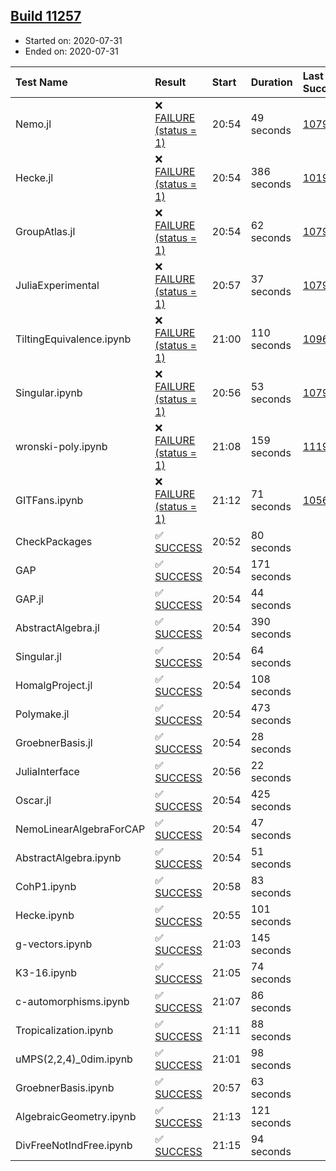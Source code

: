 ## [Build 11257](https://oscarci.mathematik.uni-kl.de/job/oscar/11257/)

* Started on: 2020-07-31
* Ended on: 2020-07-31

| Test Name    | Result | Start | Duration | Last Success | First Failure |
|:-------------|:-------|:------|:---------|:-------------|:--------------|
| Nemo.jl | ❌ [FAILURE (status = 1)](https://oscarci.mathematik.uni-kl.de/job/oscar/11257/artifact/logs/build-11257/Nemo.jl.log) | 20:54 | 49 seconds | [10790](https://oscarci.mathematik.uni-kl.de/job/oscar/10790/) | [10791](https://oscarci.mathematik.uni-kl.de/job/oscar/10791/) |
| Hecke.jl | ❌ [FAILURE (status = 1)](https://oscarci.mathematik.uni-kl.de/job/oscar/11257/artifact/logs/build-11257/Hecke.jl.log) | 20:54 | 386 seconds | [10197](https://oscarci.mathematik.uni-kl.de/job/oscar/10197/) | [10198](https://oscarci.mathematik.uni-kl.de/job/oscar/10198/) |
| GroupAtlas.jl | ❌ [FAILURE (status = 1)](https://oscarci.mathematik.uni-kl.de/job/oscar/11257/artifact/logs/build-11257/GroupAtlas.jl.log) | 20:54 | 62 seconds | [10790](https://oscarci.mathematik.uni-kl.de/job/oscar/10790/) | [10791](https://oscarci.mathematik.uni-kl.de/job/oscar/10791/) |
| JuliaExperimental | ❌ [FAILURE (status = 1)](https://oscarci.mathematik.uni-kl.de/job/oscar/11257/artifact/logs/build-11257/JuliaExperimental.log) | 20:57 | 37 seconds | [10790](https://oscarci.mathematik.uni-kl.de/job/oscar/10790/) | [10791](https://oscarci.mathematik.uni-kl.de/job/oscar/10791/) |
| TiltingEquivalence.ipynb | ❌ [FAILURE (status = 1)](https://oscarci.mathematik.uni-kl.de/job/oscar/11257/artifact/logs/build-11257/TiltingEquivalence.ipynb.log) | 21:00 | 110 seconds | [10962](https://oscarci.mathematik.uni-kl.de/job/oscar/10962/) | [10963](https://oscarci.mathematik.uni-kl.de/job/oscar/10963/) |
| Singular.ipynb | ❌ [FAILURE (status = 1)](https://oscarci.mathematik.uni-kl.de/job/oscar/11257/artifact/logs/build-11257/Singular.ipynb.log) | 20:56 | 53 seconds | [10790](https://oscarci.mathematik.uni-kl.de/job/oscar/10790/) | [10791](https://oscarci.mathematik.uni-kl.de/job/oscar/10791/) |
| wronski-poly.ipynb | ❌ [FAILURE (status = 1)](https://oscarci.mathematik.uni-kl.de/job/oscar/11257/artifact/logs/build-11257/wronski-poly.ipynb.log) | 21:08 | 159 seconds | [11192](https://oscarci.mathematik.uni-kl.de/job/oscar/11192/) | [11193](https://oscarci.mathematik.uni-kl.de/job/oscar/11193/) |
| GITFans.ipynb | ❌ [FAILURE (status = 1)](https://oscarci.mathematik.uni-kl.de/job/oscar/11257/artifact/logs/build-11257/GITFans.ipynb.log) | 21:12 | 71 seconds | [10566](https://oscarci.mathematik.uni-kl.de/job/oscar/10566/) | [10567](https://oscarci.mathematik.uni-kl.de/job/oscar/10567/) |
| CheckPackages | ✅ [SUCCESS](https://oscarci.mathematik.uni-kl.de/job/oscar/11257/artifact/logs/build-11257/CheckPackages.log) | 20:52 | 80 seconds |  |  |
| GAP | ✅ [SUCCESS](https://oscarci.mathematik.uni-kl.de/job/oscar/11257/artifact/logs/build-11257/GAP.log) | 20:54 | 171 seconds |  |  |
| GAP.jl | ✅ [SUCCESS](https://oscarci.mathematik.uni-kl.de/job/oscar/11257/artifact/logs/build-11257/GAP.jl.log) | 20:54 | 44 seconds |  |  |
| AbstractAlgebra.jl | ✅ [SUCCESS](https://oscarci.mathematik.uni-kl.de/job/oscar/11257/artifact/logs/build-11257/AbstractAlgebra.jl.log) | 20:54 | 390 seconds |  |  |
| Singular.jl | ✅ [SUCCESS](https://oscarci.mathematik.uni-kl.de/job/oscar/11257/artifact/logs/build-11257/Singular.jl.log) | 20:54 | 64 seconds |  |  |
| HomalgProject.jl | ✅ [SUCCESS](https://oscarci.mathematik.uni-kl.de/job/oscar/11257/artifact/logs/build-11257/HomalgProject.jl.log) | 20:54 | 108 seconds |  |  |
| Polymake.jl | ✅ [SUCCESS](https://oscarci.mathematik.uni-kl.de/job/oscar/11257/artifact/logs/build-11257/Polymake.jl.log) | 20:54 | 473 seconds |  |  |
| GroebnerBasis.jl | ✅ [SUCCESS](https://oscarci.mathematik.uni-kl.de/job/oscar/11257/artifact/logs/build-11257/GroebnerBasis.jl.log) | 20:54 | 28 seconds |  |  |
| JuliaInterface | ✅ [SUCCESS](https://oscarci.mathematik.uni-kl.de/job/oscar/11257/artifact/logs/build-11257/JuliaInterface.log) | 20:56 | 22 seconds |  |  |
| Oscar.jl | ✅ [SUCCESS](https://oscarci.mathematik.uni-kl.de/job/oscar/11257/artifact/logs/build-11257/Oscar.jl.log) | 20:54 | 425 seconds |  |  |
| NemoLinearAlgebraForCAP | ✅ [SUCCESS](https://oscarci.mathematik.uni-kl.de/job/oscar/11257/artifact/logs/build-11257/NemoLinearAlgebraForCAP.log) | 20:54 | 47 seconds |  |  |
| AbstractAlgebra.ipynb | ✅ [SUCCESS](https://oscarci.mathematik.uni-kl.de/job/oscar/11257/artifact/logs/build-11257/AbstractAlgebra.ipynb.log) | 20:54 | 51 seconds |  |  |
| CohP1.ipynb | ✅ [SUCCESS](https://oscarci.mathematik.uni-kl.de/job/oscar/11257/artifact/logs/build-11257/CohP1.ipynb.log) | 20:58 | 83 seconds |  |  |
| Hecke.ipynb | ✅ [SUCCESS](https://oscarci.mathematik.uni-kl.de/job/oscar/11257/artifact/logs/build-11257/Hecke.ipynb.log) | 20:55 | 101 seconds |  |  |
| g-vectors.ipynb | ✅ [SUCCESS](https://oscarci.mathematik.uni-kl.de/job/oscar/11257/artifact/logs/build-11257/g-vectors.ipynb.log) | 21:03 | 145 seconds |  |  |
| K3-16.ipynb | ✅ [SUCCESS](https://oscarci.mathematik.uni-kl.de/job/oscar/11257/artifact/logs/build-11257/K3-16.ipynb.log) | 21:05 | 74 seconds |  |  |
| c-automorphisms.ipynb | ✅ [SUCCESS](https://oscarci.mathematik.uni-kl.de/job/oscar/11257/artifact/logs/build-11257/c-automorphisms.ipynb.log) | 21:07 | 86 seconds |  |  |
| Tropicalization.ipynb | ✅ [SUCCESS](https://oscarci.mathematik.uni-kl.de/job/oscar/11257/artifact/logs/build-11257/Tropicalization.ipynb.log) | 21:11 | 88 seconds |  |  |
| uMPS(2,2,4)_0dim.ipynb | ✅ [SUCCESS](https://oscarci.mathematik.uni-kl.de/job/oscar/11257/artifact/logs/build-11257/uMPS-2-2-4-_0dim.ipynb.log) | 21:01 | 98 seconds |  |  |
| GroebnerBasis.ipynb | ✅ [SUCCESS](https://oscarci.mathematik.uni-kl.de/job/oscar/11257/artifact/logs/build-11257/GroebnerBasis.ipynb.log) | 20:57 | 63 seconds |  |  |
| AlgebraicGeometry.ipynb | ✅ [SUCCESS](https://oscarci.mathematik.uni-kl.de/job/oscar/11257/artifact/logs/build-11257/AlgebraicGeometry.ipynb.log) | 21:13 | 121 seconds |  |  |
| DivFreeNotIndFree.ipynb | ✅ [SUCCESS](https://oscarci.mathematik.uni-kl.de/job/oscar/11257/artifact/logs/build-11257/DivFreeNotIndFree.ipynb.log) | 21:15 | 94 seconds |  |  |
